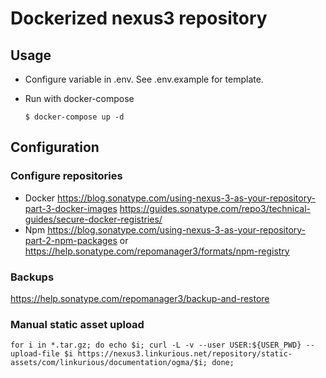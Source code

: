 # Dockerized nexus3 repository

## Usage
  - Configure variable in .env. See .env.example for template.

  - Run with docker-compose
    ```
    $ docker-compose up -d
    ```
## Configuration
### Configure repositories
  - Docker
    https://blog.sonatype.com/using-nexus-3-as-your-repository-part-3-docker-images
    https://guides.sonatype.com/repo3/technical-guides/secure-docker-registries/
  - Npm
    https://blog.sonatype.com/using-nexus-3-as-your-repository-part-2-npm-packages or https://help.sonatype.com/repomanager3/formats/npm-registry
###  Backups
https://help.sonatype.com/repomanager3/backup-and-restore

### Manual static asset upload
```
for i in *.tar.gz; do echo $i; curl -L -v --user USER:${USER_PWD} --upload-file $i https://nexus3.linkurious.net/repository/static-assets/com/linkurious/documentation/ogma/$i; done;
```
